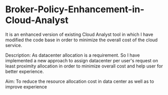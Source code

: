 # Broker-Policy-Enhancement-in-Cloud-Analyst

It is an enhanced version of existing Cloud Analyst tool in which I have modified the code base in order to minimize the overall cost of the cloud service.

Description: As datacenter allocation is a requirement. So I have implemented a new approach to assign datacenter per user's request on least proximity allocation in order to minimize overall cost and help user for better experience.

Aim: To reduce the resource allocation cost in data center as well as to improve experience
